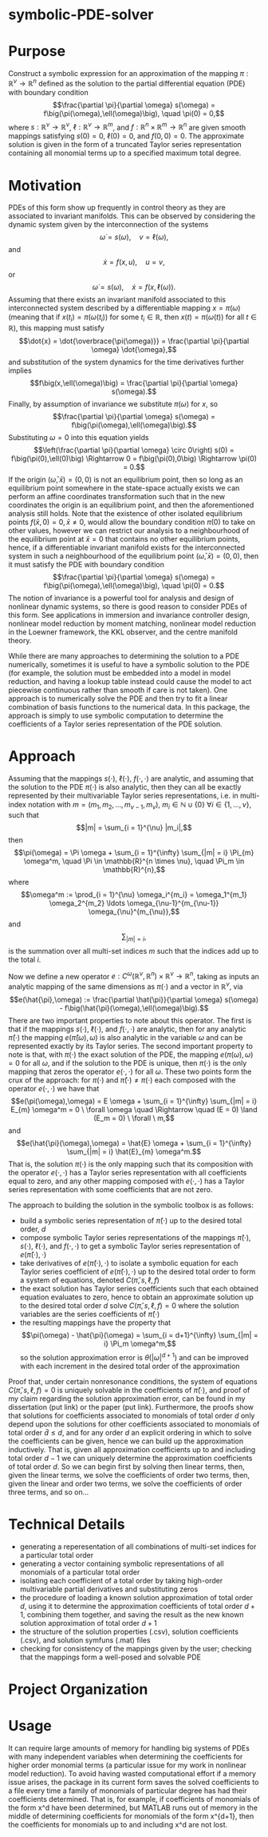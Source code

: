 # symbolic-PDE-solver

# Purpose

Construct a symbolic expression for an approximation of the mapping $\pi : \mathbb{R}^{\nu} \rightarrow \mathbb{R}^{n}$ defined as the solution to the partial differential equation (PDE) with boundary condition
$$\frac{\partial \pi}{\partial \omega} s(\omega) = f\big(\pi(\omega),\ell(\omega)\big), \quad \pi(0) = 0,$$
where $s : \mathbb{R}^{\nu} \rightarrow \mathbb{R}^{\nu}$, $\ell : \mathbb{R}^{\nu} \rightarrow \mathbb{R}^{m}$, and $f : \mathbb{R}^{n} \times \mathbb{R}^{m} \rightarrow \mathbb{R}^{n}$ are given smooth mappings satisfying $s(0) = 0$, $\ell(0) = 0$, and $f(0,0) = 0$. The approximate solution is given in the form of a truncated Taylor series representation containing all monomial terms up to a specified maximum total degree.

# Motivation

PDEs of this form show up frequently in control theory as they are associated to invariant manifolds. This can be observed by considering the dynamic system given by the interconnection of the systems
$$\dot{\omega} = s(\omega), \quad v = \ell(\omega),$$
and
$$\dot{x} = f(x,u), \quad u = v,$$
or
$$\dot{\omega} = s(\omega), \quad \dot{x} = f\big(x,\ell(\omega)\big).$$
Assuming that there exists an invariant manifold associated to this interconnected system described by a differentiable mapping $x = \pi(\omega)$ (meaning that if $x(t_i) = \pi(\omega(t_i))$ for some $t_i \in \mathbb{R}$, then $x(t) = \pi(\omega(t))$ for all $t \in \mathbb{R}$), this mapping must satisfy
$$\dot{x} = \dot{\overbrace{\pi(\omega)}} = \frac{\partial \pi}{\partial \omega} \dot{\omega},$$
and substitution of the system dynamics for the time derivatives further implies
$$f\big(x,\ell(\omega)\big) = \frac{\partial \pi}{\partial \omega} s(\omega).$$
Finally, by assumption of invariance we substitute $\pi(\omega)$ for $x$, so
$$\frac{\partial \pi}{\partial \omega} s(\omega) = f\big(\pi(\omega),\ell(\omega)\big).$$
Substituting $\omega = 0$ into this equation yields
$$\left(\frac{\partial \pi}{\partial \omega} \circ 0\right) s(0) = f\big(\pi(0),\ell(0)\big) \Rightarrow 0 = f\big(\pi(0),0\big) \Rightarrow \pi(0) = 0.$$
If the origin $(\bar{\omega},\bar{x}) = (0,0)$ is not an equilibrium point, then so long as an equilibrium point somewhere in the state-space actually exists we can perform an affine coordinates transformation such that in the new coordinates the origin is an equilibrium point, and then the aforementioned analysis still holds. Note that the existence of other isolated equilibrium points $f(\bar{x},0) = 0, \bar{x} \neq 0,$ would allow the boundary condition $\pi(0)$ to take on other values, however we can restrict our analysis to a neighbourhood of the equilibrium point at $\bar{x} = 0$ that contains no other equilibrium points, hence, if a differentiable invariant manifold exists for the interconnected system in such a neighbourhood of the equilibrium point $(\bar{\omega},\bar{x}) = (0,0)$, then it must satisfy the PDE with boundary condition
$$\frac{\partial \pi}{\partial \omega} s(\omega) = f\big(\pi(\omega),\ell(\omega)\big), \quad \pi(0) = 0.$$
The notion of invariance is a powerful tool for analysis and design of nonlinear dynamic systems, so there is good reason to consider PDEs of this form. See applications in immersion and invariance controller design, nonlinear model reduction by moment matching, nonlinear model reduction in the Loewner framework, the KKL observer, and the centre manifold theory.

While there are many approaches to determining the solution to a PDE numerically, sometimes it is useful to have a symbolic solution to the PDE (for example, the solution must be embedded into a model in model reduction, and having a lookup table instead could cause the model to act piecewise continuous rather than smooth if care is not taken). One approach is to numerically solve the PDE and then try to fit a linear combination of basis functions to the numerical data. In this package, the approach is simply to use symbolic computation to determine the coefficients of a Taylor series representation of the PDE solution.

# Approach

Assuming that the mappings $s(\cdot)$, $\ell(\cdot)$, $f(\cdot,\cdot)$ are analytic, and assuming that the solution to the PDE $\pi(\cdot)$ is also analytic, then they can all be exactly represented by their multivariable Taylor series representations, i.e. in multi-index notation with $m = (m_1, m_2, \ldots, m_{\nu-1}, m_{\nu})$, $m_i \in \mathbb{N} \cup \{0\} \ \forall i \in \{1,\ldots,\nu\}$, such that
$$|m| = \sum_{i = 1}^{\nu} |m_i|,$$
then
$$\pi(\omega) = \Pi \omega + \sum_{i = 1}^{\infty} \sum_{|m| = i} \Pi_{m} \omega^m, \quad \Pi \in \mathbb{R}^{n \times \nu}, \quad \Pi_m \in \mathbb{R}^{n},$$
where
$$\omega^m := \prod_{i = 1}^{\nu} \omega_i^{m_i} = \omega_1^{m_1} \omega_2^{m_2} \ldots \omega_{\nu-1}^{m_{\nu-1}} \omega_{\nu}^{m_{\nu}},$$
and
$$\sum_{|m| = i},$$
is the summation over all multi-set indices $m$ such that the indices add up to the total $i$.

Now we define a new operator $e : C^{\omega}(\mathbb{R}^{\nu},\mathbb{R}^{n}) \times \mathbb{R}^{\nu} \rightarrow \mathbb{R}^{n}$, taking as inputs an analytic mapping of the same dimensions as $\pi(\cdot)$ and a vector in $\mathbb{R}^{\nu}$, via
$$e(\hat{\pi},\omega) := \frac{\partial \hat{\pi}}{\partial \omega} s(\omega) - f\big(\hat{\pi}(\omega),\ell(\omega)\big).$$
There are two important properties to note about this operator. The first is that if the mappings $s(\cdot)$, $\ell(\cdot)$, and $f(\cdot,\cdot)$ are analytic, then for any analytic $\hat{\pi}(\cdot)$ the mapping $e(\hat{\pi}(\omega),\omega)$ is also analytic in the variable $\omega$ and can be represented exactly by its Taylor series. The second important property to note is that, with $\pi(\cdot)$ the exact solution of the PDE, the mapping $e(\pi(\omega),\omega) = 0$ for all $\omega$, and if the solution to the PDE is unique, then $\pi(\cdot)$ is the only mapping that zeros the operator $e(\cdot,\cdot)$ for all $\omega$. These two points form the crux of the approach: for $\pi(\cdot)$ and $\hat{\pi}(\cdot) \neq \pi(\cdot)$ each composed with the operator $e(\cdot,\cdot)$ we have that
$$e(\pi(\omega),\omega) = E \omega + \sum_{i = 1}^{\infty} \sum_{|m| = i} E_{m} \omega^m = 0 \ \forall \omega \quad \Rightarrow \quad (E = 0) \land (E_m = 0) \ \forall \ m,$$
and
$$e(\hat{\pi}(\omega),\omega) = \hat{E} \omega + \sum_{i = 1}^{\infty} \sum_{|m| = i} \hat{E}_{m} \omega^m.$$
That is, the solution $\pi(\cdot)$ is the only mapping such that its composition with the operator $e(\cdot,\cdot)$ has a Taylor series representation with all coefficients equal to zero, and any other mapping composed with $e(\cdot,\cdot)$ has a Taylor series representation with some coefficients that are not zero.

The approach to building the solution in the symbolic toolbox is as follows:
- build a symbolic series representation of $\hat{\pi}(\cdot)$ up to the desired total order, $d$
- compose symbolic Taylor series representations of the mappings $\hat{\pi}(\cdot)$, $s(\cdot)$, $\ell(\cdot)$, and $f(\cdot,\cdot)$ to get a symbolic Taylor series representation of $e(\hat{\pi}(\cdot),\cdot)$
- take derivatives of $e(\hat{\pi}(\cdot),\cdot)$ to isolate a symbolic equation for each Taylor series coefficient of $e(\hat{\pi}(\cdot),\cdot)$ up to the desired total order to form a system of equations, denoted $C(\hat{\pi},s,\ell,f)$
- the exact solution has Taylor series coefficients such that each obtained equation evaluates to zero, hence to obtain an approximate solution up to the desired total order $d$ solve $C(\hat{\pi},s,\ell,f) = 0$ where the solution variables are the series coefficients of $\hat{\pi}(\cdot)$
- the resulting mappings have the property that $$\pi(\omega) - \hat{\pi}(\omega) = \sum_{i = d+1}^{\infty} \sum_{|m| = i} \Pi_m \omega^m,$$ so the solution approximation error is $\theta(|\omega|^{d+1})$ and can be improved with each increment in the desired total order of the approximation

Proof that, under certain nonresonance conditions, the system of equations $C(\hat{\pi},s,\ell,f) = 0$ is uniquely solvable in the coefficients of $\hat{\pi}(\cdot)$, and proof of my claim regarding the solution approximation error, can be found in my dissertation (put link) or the paper (put link). Furthermore, the proofs show that solutions for coefficients associated to monomials of total order $d$ only depend upon the solutions for other coefficients associated to monomials of total order $\bar{d} \leq d$, and for any order $d$ an explicit ordering in which to solve the coefficients can be given, hence we can build up the approximation inductively. That is, given all approximation coefficients up to and including total order $d-1$ we can uniquely determine the approximation coefficients of total order $d$. So we can begin first by solving then linear terms, then, given the linear terms, we solve the coefficients of order two terms, then, given the linear and order two terms, we solve the coefficients of order three terms, and so on...

# Technical Details

- generating a reperesentation of all combinations of multi-set indices for a particular total order
- generating a vector containing symbolic representations of all monomials of a particular total order
- isolating each coefficient of a total order by taking high-order multivariable partial derivatives and substituting zeros
- the procedure of loading a known solution approximation of total order $d$, using it to determine the approximation coefficients of total order $d+1$, combining them together, and saving the result as the new known solution approximation of total order $d+1$
- the structure of the solution properties (.csv), solution coefficients (.csv), and solution symfuns (.mat) files
- checking for consistency of the mappings given by the user; checking that the mappings form a well-posed and solvable PDE

# Project Organization

# Usage










It can require large amounts of memory for handling big systems of PDEs with many independent variables when determining the coefficients for higher order monomial terms (a particular issue for my work in nonlinear model reduction). To avoid having wasted computational effort if a memory issue arises, the package in its current form saves the solved coefficients to a file every time a family of monomials of particular degree has had their coefficients determined. That is, for example, if coefficients of monomials of the form x^d have been determined, but MATLAB runs out of memory in the middle of determining coefficients for monomials of the form x^{d+1}, then the coefficients for monomials up to and including x^d are not lost.

